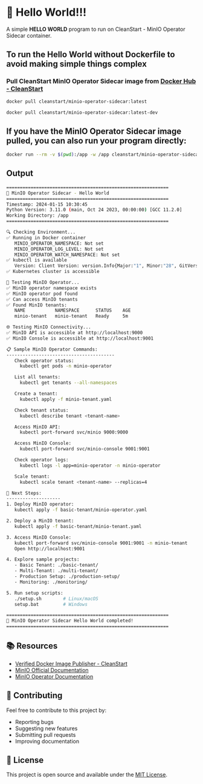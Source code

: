 # 🚀 Hello World!!! 

A simple **HELLO WORLD** program to run on CleanStart - MinIO Operator Sidecar container. 

## To run the Hello World without Dockerfile to avoid making simple things complex

### Pull CleanStart MinIO Operator Sidecar image from [Docker Hub - CleanStart](https://hub.docker.com/u/cleanstart) 
```bash
docker pull cleanstart/minio-operator-sidecar:latest
```
```bash
docker pull cleanstart/minio-operator-sidecar:latest-dev
```

## If you have the MinIO Operator Sidecar image pulled, you can also run your program directly:
```bash
docker run --rm -v $(pwd):/app -w /app cleanstart/minio-operator-sidecar:latest python hello_world.py
```
## Output 
```bash
============================================================
🏢 MinIO Operator Sidecar - Hello World
============================================================
Timestamp: 2024-01-15 10:30:45
Python Version: 3.11.0 (main, Oct 24 2023, 00:00:00) [GCC 11.2.0]
Working Directory: /app
============================================================

🔍 Checking Environment...
✅ Running in Docker container
   MINIO_OPERATOR_NAMESPACE: Not set
   MINIO_OPERATOR_LOG_LEVEL: Not set
   MINIO_OPERATOR_WATCH_NAMESPACE: Not set
✅ kubectl is available
   Version: Client Version: version.Info{Major:"1", Minor:"28", GitVersion:"v1.28.0"}
✅ Kubernetes cluster is accessible

🧪 Testing MinIO Operator...
✅ MinIO operator namespace exists
✅ MinIO operator pod found
✅ Can access MinIO tenants
✅ Found MinIO tenants:
   NAME           NAMESPACE      STATUS    AGE
   minio-tenant   minio-tenant   Ready     5m

🌐 Testing MinIO Connectivity...
✅ MinIO API is accessible at http://localhost:9000
✅ MinIO Console is accessible at http://localhost:9001

📋 Sample MinIO Operator Commands:
----------------------------------------
   Check operator status:
     kubectl get pods -n minio-operator

   List all tenants:
     kubectl get tenants --all-namespaces

   Create a tenant:
     kubectl apply -f minio-tenant.yaml

   Check tenant status:
     kubectl describe tenant <tenant-name>

   Access MinIO API:
     kubectl port-forward svc/minio 9000:9000

   Access MinIO Console:
     kubectl port-forward svc/minio-console 9001:9001

   Check operator logs:
     kubectl logs -l app=minio-operator -n minio-operator

   Scale tenant:
     kubectl scale tenant <tenant-name> --replicas=4

🚀 Next Steps:
--------------------
1. Deploy MinIO operator:
   kubectl apply -f basic-tenant/minio-operator.yaml

2. Deploy a MinIO tenant:
   kubectl apply -f basic-tenant/minio-tenant.yaml

3. Access MinIO Console:
   kubectl port-forward svc/minio-console 9001:9001 -n minio-tenant
   Open http://localhost:9001

4. Explore sample projects:
   - Basic Tenant: ./basic-tenant/
   - Multi-Tenant: ./multi-tenant/
   - Production Setup: ./production-setup/
   - Monitoring: ./monitoring/

5. Run setup scripts:
   ./setup.sh        # Linux/macOS
   setup.bat         # Windows

============================================================
🎉 MinIO Operator Sidecar Hello World completed!
============================================================
```

## 📚 Resources

- [Verified Docker Image Publisher - CleanStart](https://cleanstart.com/)
- [MinIO Official Documentation](https://docs.min.io/)
- [MinIO Operator Documentation](https://docs.min.io/docs/minio-operator-quickstart-guide.html)

## 🤝 Contributing

Feel free to contribute to this project by:
- Reporting bugs
- Suggesting new features
- Submitting pull requests
- Improving documentation

## 📄 License
This project is open source and available under the [MIT License](LICENSE).
